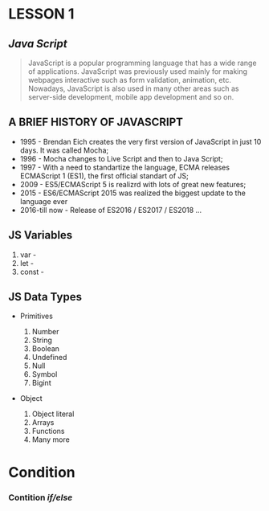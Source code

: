 # LESSON 1      
## ***Java Script***
>  JavaScript  is a popular programming language that has a wide range of applications. 
JavaScript was previously used mainly for making webpages interactive such as form validation, animation, etc. Nowadays, JavaScript is also used in many other areas such as server-side development, mobile app development and so on.

##  A BRIEF HISTORY OF JAVASCRIPT
- 1995 - Brendan Eich creates the very first version of JavaScript in just 10 days. It was called Mocha;
- 1996 - Mocha changes to Live Script and then to Java Script;
- 1997 - With a need to standartize the language, ECMA releases ECMAScript 1 (ES1), the first official standart of JS;
- 2009 - ES5/ECMAScript 5 is realizrd with lots of great new features;
- 2015 - ES6/ECMAScript 2015 was realized the biggest update to the language ever
- 2016-till now - Release of ES2016 / ES2017 / ES2018 ...
 
## JS Variables
1. var - 
2. let -
3. const -

## JS Data Types
- Primitives
    1. Number
    2. String
    3. Boolean
    4. Undefined
    5. Null
    6. Symbol
    7. Bigint
    
- Object
    1. Object literal
    2. Arrays
    3. Functions
    4. Many more

# Condition
### Contition *if/else*